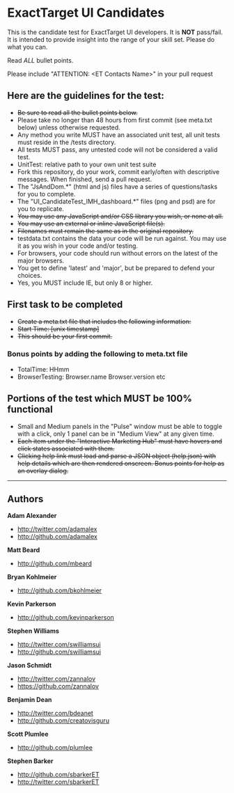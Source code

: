 # ExactTarget UI Candidates

This is the candidate test for ExactTarget UI developers. It is **NOT** pass/fail. It is intended to provide insight into the range of your skill set. Please do what you can.

Read *ALL* bullet points.

Please include "ATTENTION: &lt;ET Contacts Name&gt;" in your pull request

## Here are the guidelines for the test:
+ ~~Be sure to read all the bullet points below.~~
+ Please take no longer than 48 hours from first commit (see meta.txt below) unless otherwise requested.
+ Any method you write MUST have an associated unit test, all unit tests must reside in the /tests directory.
+ All tests MUST pass, any untested code will not be considered a valid test.
+ UnitTest: relative path to your own unit test suite
+ Fork this repository, do your work, commit early/often with descriptive messages. When finished, send a pull request.
+ The "JsAndDom.*" (html and js) files have a series of questions/tasks for you to complete.
+ The "UI_CandidateTest_IMH_dashboard.*" files (png and psd) are for you to replicate.
+ ~~You may use any JavaScript and/or CSS library you wish, or none at all.~~
+ ~~You may use an external or inline JavaScript file(s).~~
+ ~~Filenames must remain the same as in the original repository.~~
+ testdata.txt contains the data your code will be run against. You may use it as you wish in your code and/or testing.
+ For browsers, your code should run without errors on the latest of the major browsers.
+ You get to define 'latest' and 'major', but be prepared to defend your choices.
+ Yes, you MUST include IE, but only 8 or higher.

## First task to be completed
+ ~~Create a meta.txt file that includes the following information:~~
+ ~~Start Time: [unix timestamp]~~
+ ~~This should be your first commit.~~

### Bonus points by adding the following to meta.txt file
+ TotalTime: HHmm
+ BrowserTesting: Browser.name Browser.version etc

## Portions of the test which MUST be 100% functional
+ Small and Medium panels in the "Pulse" window must be able to toggle with a click, only 1 panel can be in "Medium View" at any given time.
+ ~~Each item under the "Interactive Marketing Hub" must have hovers and click states associated with them.~~
+ ~~Clicking help link must load and parse a JSON object (help.json) with help details which are then rendered onscreen. Bonus points for help as an overlay dialog.~~












* * *

## Authors

**Adam Alexander**

+ http://twitter.com/adamalex
+ http://github.com/adamalex

**Matt Beard**

+ http://github.com/mbeard

**Bryan Kohlmeier**

+ http://github.com/bkohlmeier

**Kevin Parkerson**

+ http://github.com/kevinparkerson

**Stephen Williams**

+ http://twitter.com/swilliamsui
+ http://github.com/swilliamsui

**Jason Schmidt**

+ http://twitter.com/zannalov
+ https://github.com/zannalov

**Benjamin Dean**

+ http://twitter.com/bdeanet
+ http://github.com/creatovisguru

**Scott Plumlee**

+ http://github.com/plumlee

**Stephen Barker**

+ http://github.com/sbarkerET
+ http://twitter.com/sbarkerET
